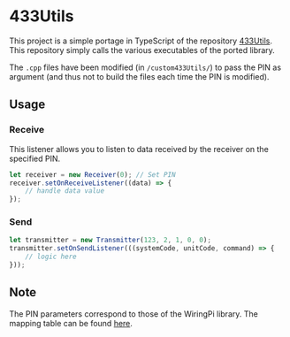 # 433Utils

This project is a simple portage in TypeScript of the repository [433Utils](https://github.com/ninjablocks/433Utils).
This repository simply calls the various executables of the ported library.

The `.cpp` files have been modified (in `/custom433Utils/`) to pass the PIN as argument (and thus not to build the files each time the PIN is modified).

## Usage

### Receive

This listener allows you to listen to data received by the receiver on the specified PIN.

```typescript
let receiver = new Receiver(0); // Set PIN
receiver.setOnReceiveListener((data) => {
    // handle data value
});
```

### Send

```typescript
let transmitter = new Transmitter(123, 2, 1, 0, 0);
transmitter.setOnSendListener(((systemCode, unitCode, command) => {
    // logic here
}));
```

## Note

The PIN parameters correspond to those of the WiringPi library. The mapping table can be found [here](http://wiringpi.com/wp-content/uploads/2013/03/pins.pdf).